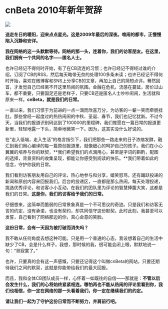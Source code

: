 # cnBeta 2010年新年贺辞

![](https://ws1.sinaimg.cn/large/4b91f9d5ly1fvlvbvaj6bj20zk0nphdt.jpg)

**送走冬日的暖阳，迎来点点星光。这是2009年最后的深夜。喧闹的都市，正慢慢陷入沉静和安详。**

**我在网络的这一头默默等待。网络的那一头，连着你，我们的访客朋友。在这里，我们拥有一个共同的名字——匿名人士。**

也许已经记不得何时开始，有了在CB流连的习惯；也许已经记不得经过谁的介绍，订阅了CB的RSS，然后每天略带无奈的处理100多条未读；也许已经记不得何时开始，喜欢在微博客和SNS上分享CB的文章，再加上自己的简短点评。蓦然回首，才发觉自己已经离不开这里热闹的氛围。金融在危机，流感在蔓延，房价过山车，都不重要，只要国足还是老样子，只要CB还是匿名人士吵吵闹闹，生活就和原来一样。**cnBeta，就是我们的日常。**

一直以来，我们习惯于为前进的一点一滴而欣喜万分，为访客的一颦一笑而牵肠挂肚。那些曾经一起度过的热热闹闹的中秋、圣诞、春节，我们也记忆犹新。不过今天，当我们的报道识别码达到了100000的里程碑，我们惟愿在一篇日常的报道更新里，轻轻地露一下头，简单地微笑一下。因为，这其实没什么好说的。

在“走入低端，走入生活”的格言指引下，我们把那些一路走来的日子浓缩发酵，融汇到我们用心编译的每一篇原创报道里，就像细心的呵护自己的孩子。我们在小心翼翼的培养与你的默契，**我们希望我们的点滴用心，甚至是字词的斟酌，配图的选择，背景资料的收集呈现，都能让你感受到阅读的快乐。**我们带着如此的信念，守护你我的日常。

我们看到访客朋友用自己的评论，热心地参与和分享，嬉笑怒骂，还有踊跃投递的新闻和原创内容来回报我们。后台的投递区，一直都是那么热闹。每天处理投递，挑选优秀评论，和访客小小互动，在我们的团队里为评论的智慧捧腹大笑，这都是我们的日常。**这是你，我们的访客给予我们的日常。**

仔细想来，这简单而脆弱的日常景象真是一个不可思议的奇迹。只是我们和访客无言的约定，没有承诺，也没有契约，却共同信守这份默契。此时此刻，我甚至可以发誓，自己看到了网络那边的你，真心会意的笑脸。

**这份日常，会有一天因为被打破而消失吗？**

我不敢从任何角度去想这种可能。只是用一个普通的心态，我设想着自己的生活中缺少了CB，会是什么样子。我想，那时候的我，很可能会闭上眼，默默地说一句：“哥寂寞了。”

也许，只要真的会有这一声感慨，只要还记得这个叫做cnBeta的网站，只要还期待我们之间的默契，这就是你能带给我们的最大回报。

而且，我和全体CB团队成员一样，心怀着一如既往的自信——那就是：**不管以后会发生什么，我们的心将始终紧紧相连。哪怕再也不能从热闹的评论里看到你，我们也相信，你一定在网络的那一头看着我们，你一定在继续我们的约定。**

**请让我们一起为了守护这份日常而不断努力，并肩前行吧。**